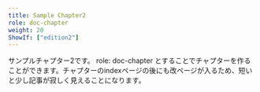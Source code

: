```yaml
---
title: Sample Chapter2
role: doc-chapter
weight: 20
ShowIf: ["edition2"]
---
```


サンプルチャプター2です。 role: doc-chapter とすることでチャプターを作ることができます。チャプターのindexページの後にも改ページが入るため、短いと少し記事が寂しく見えることになります。
